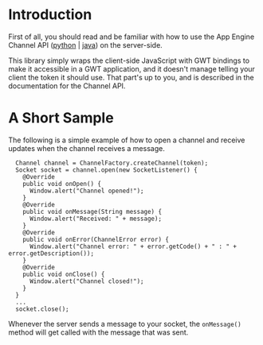 # Introduction #

First of all, you should read and be familiar with how to use the App Engine Channel API ([python](http://code.google.com/appengine/docs/python/channel/) | [java](http://code.google.com/appengine/docs/java/channel/)) on the server-side.

This library simply wraps the client-side JavaScript with GWT bindings to make it accessible in a GWT application, and it doesn't manage telling your client the token it should use. That part's up to you, and is described in the documentation for the Channel API.

# A Short Sample #

The following is a simple example of how to open a channel and receive updates when the channel receives a message.

```
  Channel channel = ChannelFactory.createChannel(token);
  Socket socket = channel.open(new SocketListener() {
    @Override
    public void onOpen() {
      Window.alert("Channel opened!");
    }
    @Override
    public void onMessage(String message) {
      Window.alert("Received: " + message);
    }
    @Override
    public void onError(ChannelError error) {
      Window.alert("Channel error: " + error.getCode() + " : " + error.getDescription());
    }
    @Override
    public void onClose() {
      Window.alert("Channel closed!");
    }
  }
  ...
  socket.close();
```

Whenever the server sends a message to your socket, the `onMessage()` method will get called with the message that was sent.